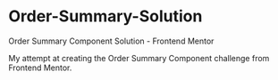 # Order-Summary-Solution
Order Summary Component Solution - Frontend Mentor

My attempt at creating the Order Summary Component challenge from Frontend Mentor.
